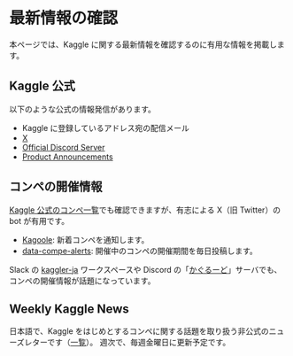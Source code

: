 # 最新情報の確認

本ページでは、Kaggle に関する最新情報を確認するのに有用な情報を掲載します。

## Kaggle 公式

以下のような公式の情報発信があります。

- Kaggle に登録しているアドレス宛の配信メール
- [X](https://x.com/kaggle)
- [Official Discord Server](https://www.kaggle.com/discussions/general/429933)
- [Product Announcements](https://www.kaggle.com/discussions/product-announcements?sort=published)

## コンペの開催情報

[Kaggle 公式のコンペ一覧](https://www.kaggle.com/competitions)でも確認できますが、有志による X（旧 Twitter）の bot が有用です。

- [Kagoole](https://x.com/kagoole): 新着コンペを通知します。
- [data-compe-alerts](https://x.com/DataCompeAlerts): 開催中のコンペの開催期間を毎日投稿します。

Slack の [kaggler-ja](https://yutori-datascience.hatenablog.com/entry/2017/08/23/143146) ワークスペースや Discord の「[かぐるーど](https://scrapbox.io/kaggle-friends/%E3%81%8B%E3%81%90%E3%82%8B%E3%83%BC%E3%81%A9%E3%81%AB%E3%81%A4%E3%81%84%E3%81%A6)」サーバでも、コンペの開催情報が話題になっています。

## Weekly Kaggle News

日本語で、Kaggle をはじめとするコンペに関する話題を取り扱う非公式のニューズレターです（[一覧](https://weeklykagglenews.substack.com/)）。
週次で、毎週金曜日に更新予定です。
